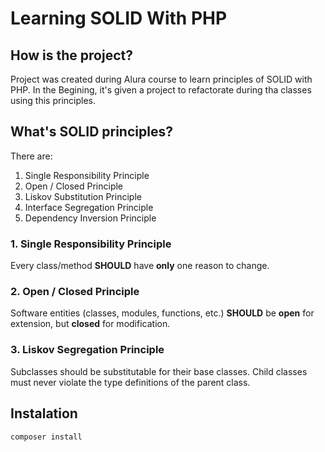 # Learning SOLID With PHP

## How is the project?
Project was created during Alura course to learn principles of SOLID with PHP. 
In the Begining, it's given a project to refactorate during tha classes using this principles.

## What's SOLID principles?
There are:
1. Single Responsibility Principle
2. Open / Closed Principle
3. Liskov Substitution Principle
4. Interface Segregation Principle
5. Dependency Inversion Principle

### 1. Single Responsibility Principle
Every class/method <b>SHOULD</b> have <b>only</b> one reason to change. 

### 2. Open / Closed Principle
Software entities (classes, modules, functions, etc.) <b>SHOULD</b> be <b>open</b> for extension, but <b>closed</b> for modification.

### 3. Liskov Segregation Principle
Subclasses should be substitutable for their base classes. Child classes must never violate the type definitions of the parent class.

## Instalation
```
composer install
```
